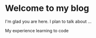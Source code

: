 # Welcome to my blog

I'm glad you are here. I plan to talk about ...

My experience learning to code
